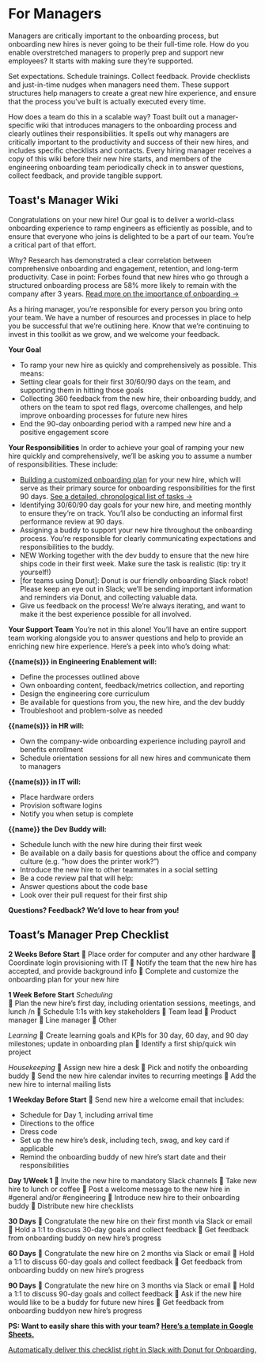 # For Managers

Managers are critically important to the onboarding process, but onboarding new hires is never going to be their full-time role. How do you enable overstretched managers to properly prep and support new employees? It starts with making sure they’re supported. 

Set expectations. Schedule trainings. Collect feedback. Provide checklists and just-in-time nudges when managers need them. These support structures help managers to create a great new hire experience, and ensure that the process you’ve built is actually executed every time.

How does a team do this in a scalable way? Toast built out a manager-specific wiki that introduces managers to the onboarding process and clearly outlines their responsibilities. It spells out why managers are critically important to the productivity and success of their new hires, and includes specific checklists and contacts. Every hiring manager receives a copy of this wiki before their new hire starts, and members of the engineering onboarding team periodically check in to answer questions, collect feedback, and provide tangible support.

## Toast's Manager Wiki

Congratulations on your new hire! Our goal is to deliver a world-class onboarding experience to ramp engineers as efficiently as possible, and to ensure that everyone who joins is delighted to be a part of our team. You’re a critical part of that effort.

Why? Research has demonstrated a clear correlation between comprehensive onboarding and engagement, retention, and long-term productivity. Case in point: Forbes found that new hires who go through a structured onboarding process are 58% more likely to remain with the company after 3 years. [Read more on the importance of onboarding →](https://www.donut.com/blog/why-onboarding-matters/) 

As a hiring manager, you’re responsible for every person you bring onto your team. We have a number of resources and processes in place to help you be successful that we’re outlining here. Know that we’re continuing to invest in this toolkit as we grow, and we welcome your feedback.

**Your Goal**
* To ramp your new hire as quickly and comprehensively as possible. This means:
* Setting clear goals for their first 30/60/90 days on the team, and supporting them in hitting those goals
* Collecting 360 feedback from the new hire, their onboarding buddy, and others on the team to spot red flags, overcome challenges, and help improve onboarding processes for future new hires
* End the 90-day onboarding period with a  ramped new hire and a positive engagement score

**Your Responsibilities**
In order to achieve your goal of ramping your new hire quickly and comprehensively, we’ll be asking you to assume a number of responsibilities. These include:
* [Building a customized onboarding plan](https://docs.google.com/spreadsheets/d/1F3PkIuN1oGIY6tUOUGSfS1vFDZLw_Ie-3bz2VwQD7kk/edit#gid=1884255390) for your new hire, which will serve as their primary source for onboarding responsibilities for the first 90 days. [See a detailed, chronological list of tasks →](https://docs.google.com/spreadsheets/d/1RrRh1KXtxHAsC2_F8MC6w9r0RK_h6HqijwGeUKhSgXQ/edit#gid=0) 
* Identifying 30/60/90 day goals for your new hire, and meeting monthly to ensure they’re on track. You’ll also be conducting an informal first performance review at 90 days.
* Assigning a buddy to support your new hire throughout the onboarding process. You’re responsible for clearly communicating expectations and responsibilities to the buddy.
* NEW Working together with the dev buddy to ensure that the new hire ships code in their first week. Make sure the task is realistic (tip: try it yourself!)
* [for teams using Donut]: Donut is our friendly onboarding Slack robot! Please keep an eye out in Slack; we’ll be sending important information and reminders via Donut, and collecting valuable data.
* Give us feedback on the process! We’re always iterating, and want to make it the best experience possible for all involved.

**Your Support Team**
You’re not in this alone! You’ll have an entire support team working alongside you to answer questions and help to provide an enriching new hire experience. Here’s a peek into who’s doing what:

**{{name(s)}} in Engineering Enablement will:**
* Define the processes outlined above
* Own onboarding content, feedback/metrics collection, and reporting
* Design the engineering core curriculum
* Be available for questions from you, the new hire, and the dev buddy
* Troubleshoot and problem-solve as needed

**{{name(s)}} in HR will:**
* Own the company-wide onboarding experience including payroll and benefits enrollment
* Schedule orientation sessions for all new hires and communicate them to managers

**{{name(s)}} in IT will:**
* Place hardware orders
* Provision software logins
* Notify you when setup is complete

**{{name}} the Dev Buddy will:**
* Schedule lunch with the new hire during their first week
* Be available on a daily basis for questions about the office and company culture (e.g. “how does the printer work?”)
* Introduce the new hire to other teammates in a social setting
* Be a code review pal that will help:
* Answer questions about the code base
* Look over their pull request for their first ship

**Questions? Feedback? We’d love to hear from you!**

## Toast’s Manager Prep Checklist

**2 Weeks Before Start**
:black_square_button: Place order for computer and any other hardware
:black_square_button: Coordinate login provisioning with IT
:black_square_button: Notify the team that the new hire has accepted, and provide background info
:black_square_button: Complete and customize the onboarding plan for your new hire

**1 Week Before Start**
_Scheduling_
<br> :black_square_button: Plan the new hire’s first day, including orientation sessions, meetings, and lunch
/n :black_square_button: Schedule 1:1s with key stakeholders
  :black_square_button: Team lead
  :black_square_button: Product manager
  :black_square_button: Line manager
  :black_square_button: Other
  
_Learning_
:black_square_button: Create learning goals and KPIs for 30 day, 60 day, and 90 day milestones; update in onboarding plan
:black_square_button: Identify a first ship/quick win project

_Housekeeping_
:black_square_button: Assign new hire a desk
:black_square_button: Pick and notify the onboarding buddy
:black_square_button: Send the new hire calendar invites to recurring meetings 
:black_square_button: Add the new hire to internal mailing lists

**1 Weekday Before Start**
:black_square_button: Send new hire a welcome email that includes:
  * Schedule for Day 1, including arrival time
  * Directions to the office 
  * Dress code
  * Set up the new hire’s desk, including tech, swag, and key card if applicable
  * Remind the onboarding buddy of new hire’s start date and their responsibilities

**Day 1/Week 1**
:black_square_button: Invite the new hire to mandatory Slack channels
:black_square_button: Take new hire to lunch or coffee
:black_square_button: Post a welcome message to the new hire in #general and/or #engineering
:black_square_button: Introduce new hire to their onboarding buddy
:black_square_button: Distribute new hire checklists

**30 Days**
:black_square_button: Congratulate the new hire on their first month via Slack or email
:black_square_button: Hold a 1:1 to discuss 30-day goals and collect feedback
:black_square_button: Get feedback from onboarding buddy on new hire’s progress

**60 Days**
:black_square_button: Congratulate the new hire on 2 months via Slack or email
:black_square_button: Hold a 1:1 to discuss 60-day goals and collect feedback
:black_square_button: Get feedback from onboarding buddy on new hire’s progress

**90 Days**
:black_square_button: Congratulate the new hire on 3 months via Slack or email
:black_square_button: Hold a 1:1 to discuss 90-day goals and collect feedback
:black_square_button: Ask if the new hire would like to be a buddy for future new hires
:black_square_button: Get feedback from onboarding buddyon new hire’s progress

**PS: Want to easily share this with your team? [Here’s a template in Google Sheets.](https://docs.google.com/spreadsheets/d/1RrRh1KXtxHAsC2_F8MC6w9r0RK_h6HqijwGeUKhSgXQ/edit#gid=0)**

[Automatically deliver this checklist right in Slack with Donut for Onboarding.](https://www.donut.com/onboarding)

